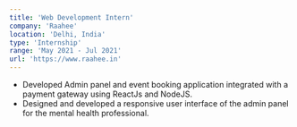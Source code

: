 ```yaml
---
title: 'Web Development Intern'
company: 'Raahee'
location: 'Delhi, India'
type: 'Internship'
range: 'May 2021 - Jul 2021'
url: 'https://www.raahee.in'
---
```


- Developed Admin panel and event booking application integrated with a payment gateway using ReactJs and NodeJS.
- Designed and developed a responsive user interface of the admin panel for the mental health professional.
